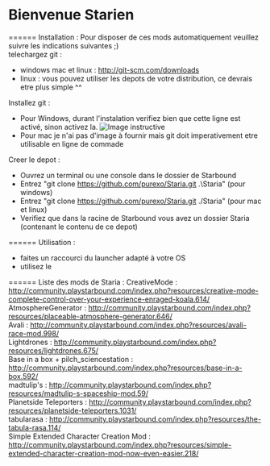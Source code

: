 Bienvenue Starien
======

====== Installation :
Pour disposer de ces mods automatiquement veuillez suivre les indications suivantes ;)  
telechargez git :  
* windows mac et linux : http://git-scm.com/downloads
* linux : vous pouvez utiliser les depots de votre distribution, ce devrais etre plus simple ^^

Installez git :
* Pour Windows, durant l'instalation verifiez bien que cette ligne est activé, sinon activez la.
![Image instructive](http://i.imgur.com/J4jn2ux.png)
* Pour mac je n'ai pas d'image à fournir mais git doit imperativement etre utilisable en ligne de commade

Creer le depot :
* Ouvrez un terminal ou une console dans le dossier de Starbound
* Entrez "git clone https://github.com/purexo/Staria.git .\Staria" (pour windows)
* Entrez "git clone https://github.com/purexo/Staria.git ./Staria" (pour mac et linux)
* Verifiez que dans la racine de Starbound vous avez un dossier Staria (contenant le contenu de ce depot)

====== Utilisation :
* faites un raccourci du launcher adapté à votre OS
* utilisez le

====== Liste des mods de Staria :
CreativeMode : http://community.playstarbound.com/index.php?resources/creative-mode-complete-control-over-your-experience-enraged-koala.614/  
AtmosphereGenerator : http://community.playstarbound.com/index.php?resources/placeable-atmosphere-generator.646/  
Avali : http://community.playstarbound.com/index.php?resources/avali-race-mod.998/  
Lightdrones : http://community.playstarbound.com/index.php?resources/lightdrones.675/  
Base in a box + pilch_sciencestation : http://community.playstarbound.com/index.php?resources/base-in-a-box.592/  
madtulip's : http://community.playstarbound.com/index.php?resources/madtulip-s-spaceship-mod.59/  
Planetside Teleporters : http://community.playstarbound.com/index.php?resources/planetside-teleporters.1031/  
tabularasa : http://community.playstarbound.com/index.php?resources/the-tabula-rasa.114/  
Simple Extended Character Creation Mod : http://community.playstarbound.com/index.php?resources/simple-extended-character-creation-mod-now-even-easier.218/ 
